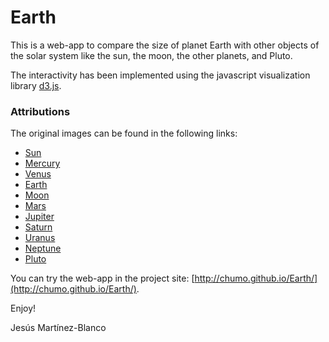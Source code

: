 Earth
=====

This is a web-app to compare the size of planet Earth with other objects of the solar system like the sun, the moon, the other planets, and Pluto.

The interactivity has been implemented using the javascript visualization library [d3.js](http://d3js.org/).

### Attributions
The original images can be found in the following links:

* [Sun](http://sdo.gsfc.nasa.gov/gallery/main/item/151)
* [Mercury](http://commons.wikimedia.org/wiki/File:Mercury_in_color_-_Prockter07.jpg)
* [Venus](https://commons.wikimedia.org/wiki/File:Venus.jpg)
* [Earth](https://commons.wikimedia.org/wiki/File:The_Blue_Marble.jpg)
* [Moon](https://commons.wikimedia.org/wiki/File:FullMoon2010.jpg)
* [Mars](https://commons.wikimedia.org/wiki/Mars#/media/File:Mars_Valles_Marineris.jpeg)
* [Jupiter](https://solarsystem.nasa.gov//multimedia/gallery/Full_Disk_Jupiter1.jpg)
* [Saturn](https://commons.wikimedia.org/wiki/File%3ASaturn_(planet)_large.jpg)
* [Uranus](https://commons.wikimedia.org/wiki/File:Uranus.jpg)
* [Neptune](https://commons.wikimedia.org/wiki/File:Neptune.jpg)
* [Pluto](https://www.nasa.gov/sites/default/files/thumbnails/image/nh-pluto-in-false-color.jpg)

You can try the web-app in the project site: [http://chumo.github.io/Earth/](http://chumo.github.io/Earth/).

Enjoy!

Jesús Martínez-Blanco